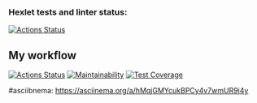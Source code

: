 ### Hexlet tests and linter status:
[![Actions Status](https://github.com/Lugonue/frontend-project-46/workflows/hexlet-check/badge.svg)](https://github.com/Lugonue/frontend-project-46/actions)

## My workflow
[![Actions Status](https://github.com/Lugonue/frontend-project-46/workflows/my-workflow.yml/badge.svg)](https://github.com/Lugonue/frontend-project-46/actions)
[![Maintainability](https://api.codeclimate.com/v1/badges/f5b8dc23b8ee3035dc6e/maintainability)](https://codeclimate.com/github/Lugonue/frontend-project-46/maintainability)
[![Test Coverage](https://api.codeclimate.com/v1/badges/f5b8dc23b8ee3035dc6e/test_coverage)](https://codeclimate.com/github/Lugonue/frontend-project-46/test_coverage)

#asciibnema:
    https://asciinema.org/a/hMqjGMYcukBPCy4v7wmUR9i4y
